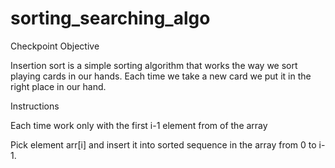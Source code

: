 # sorting_searching_algo
Checkpoint Objective

Insertion sort is a simple sorting algorithm that works the way we sort playing cards in our hands.
Each time we take a new card we put it in the right place in our hand.


Instructions

Each time work only with the first i-1 element from of the array

Pick element arr[i] and insert it into sorted sequence in the array from 0 to i-1.

